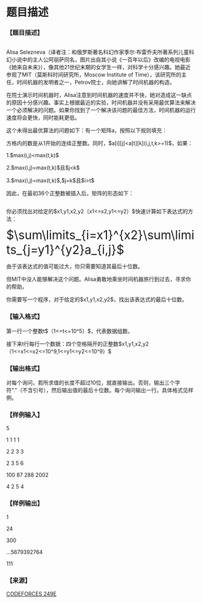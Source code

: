 # 题目描述


<h3>
【题目描述】
</h3>
<p>
<img src="/upload/image/20150403/20150403144938_42426.jpeg" alt=""/> 
</p>
<p>
Alisa Selezneva（译者注：和俄罗斯著名科幻作家季尔·布雷乔夫所著系列儿童科幻小说中的主人公阿丽萨同名，图片出自其小说《一百年以后》改编的电视电影《她来自未来》），像其他21世纪末期的女学生一样，对科学十分感兴趣。她最近参观了MIT（莫斯科时间研究所，Moscow Institute of Time），该研究所的主任，时间机器的发明者之一，Petrov院士，向她讲解了时间机器的构造。
</p>
<p>
在院士演示时间机器时，Alisa注意到时间机器的速度并不快，她对造成这一缺点的原因十分感兴趣。事实上根据最近的实验，时间机器并没有采用最优算法来解决一个必须解决的问题。如果你找到了一个解决该问题的最佳方法，时间机器的运行速度将会更快，同时能耗更低。
</p>
<p>
这个未得出最优算法的问题如下：有一个矩阵a，按照以下规则填充：
</p>
<p>
方格内的数是从1开始的连续正整数。同时，$a[i][j]&lt;a[t][k](i,j,t,k&gt;=1)$，如果：
</p>
<p>
1.$max(i,j)&lt;max(t,k)$
</p>
<p>
2.$max(i,j)=max(t,k)$且$j&lt;k$
</p>
<p>
3.$max(i,j)=max(t,k)$,$j=k$且$i&gt;t$
</p>
<p>
因此，在最初36个正整数被插入后，矩阵的形态如下：
</p>
<p>
<img src="/upload/image/20150403/20150403104601_73890.png" alt=""/> 
</p>
<p>
你必须找出对给定的$x1,y1,x2,y2（x1&lt;=x2,y1&lt;=y2）$快速计算如下表达式的方法：
</p>
<p>
<span style="font-size:24px;"><span style="font-size:32px;">$\sum\limits_{i=x1}^{x2}\sum\limits_{j=y1}^{y2}a_{i,j}$</span></span> 
</p>
<p>
由于该表达式的值可能过大，你只需要知道其最后十位数。
</p>
<p>
但MIT中没人能够解决这个问题。Alisa勇敢地乘坐时间机器旅行到过去，寻求你的帮助。
</p>
<p>
你需要写一个程序，对于给定的$x1,y1,x2,y2$，找出该表达式的最后十位数。
</p>
<h3>
【输入格式】
</h3>
<p>
第一行一个整数t$（1&lt;=t&lt;=10^5）$，代表数据组数。
</p>
<p>
接下来t行每行一个数据：四个空格隔开的正整数$x1,y1,x2,y2（1&lt;=x1&lt;=x2&lt;=10^9,1&lt;=y1&lt;=y2&lt;=10^9）$
</p>
<h3>
【输出格式】
</h3>
<p>
对每个询问，若所求值的长度不超过10位，就直接输出。否则，输出三个字符&#34;.&#34;（不含引号），然后输出值的最后十位数。每个询问输出一行。具体格式见样例。
</p>
<h3>
【样例输入】
</h3>
<p>
5
</p>
<p>
1 1 1 1
</p>
<p>
2 2 3 3
</p>
<p>
2 3 5 6
</p>
<p>
100 87 288 2002
</p>
<p>
4 2 5 4
</p>
<h3>
【样例输出】
</h3>
<p>
1
</p>
<p>
24
</p>
<p>
300
</p>
<p>
...5679392764
</p>
<p>
111
</p>
<h3>
【来源】
</h3>
<p>
<a href="http://codeforces.com/problemset/problem/249/E" target="_blank">CODEFORCES 249E</a> 
</p>
